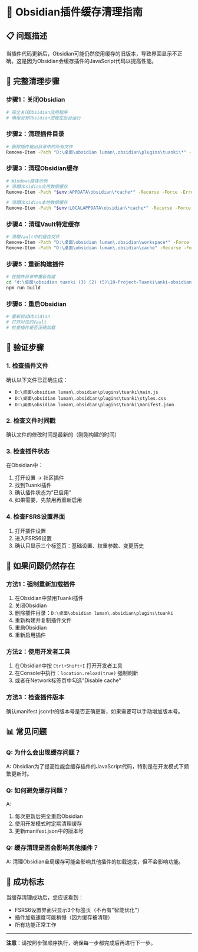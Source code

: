# 🧹 Obsidian插件缓存清理指南

## 📋 问题描述

当插件代码更新后，Obsidian可能仍然使用缓存的旧版本，导致界面显示不正确。这是因为Obsidian会缓存插件的JavaScript代码以提高性能。

## 🔧 完整清理步骤

### 步骤1：关闭Obsidian
```bash
# 完全关闭Obsidian应用程序
# 确保没有Obsidian进程在后台运行
```

### 步骤2：清理插件目录
```bash
# 删除插件输出目录中的所有文件
Remove-Item -Path "D:\桌面\obsidian luman\.obsidian\plugins\tuanki\*" -Recurse -Force
```

### 步骤3：清理Obsidian缓存
```bash
# Windows路径示例
# 清理Obsidian应用数据缓存
Remove-Item -Path "$env:APPDATA\obsidian\*cache*" -Recurse -Force -ErrorAction SilentlyContinue

# 清理Obsidian本地数据缓存
Remove-Item -Path "$env:LOCALAPPDATA\obsidian\*cache*" -Recurse -Force -ErrorAction SilentlyContinue
```

### 步骤4：清理Vault特定缓存
```bash
# 清理Vault中的缓存文件
Remove-Item -Path "D:\桌面\obsidian luman\.obsidian\workspace*" -Force -ErrorAction SilentlyContinue
Remove-Item -Path "D:\桌面\obsidian luman\.obsidian\cache" -Recurse -Force -ErrorAction SilentlyContinue
```

### 步骤5：重新构建插件
```bash
# 在插件目录中重新构建
cd "d:\桌面\obsidian tuanki (3) (2) (5)\10-Project-Tuanki\anki-obsidian-plugin"
npm run build
```

### 步骤6：重启Obsidian
```bash
# 重新启动Obsidian
# 打开对应的Vault
# 检查插件是否正确加载
```

## 🎯 验证步骤

### 1. 检查插件文件
确认以下文件已正确生成：
- `D:\桌面\obsidian luman\.obsidian\plugins\tuanki\main.js`
- `D:\桌面\obsidian luman\.obsidian\plugins\tuanki\styles.css`
- `D:\桌面\obsidian luman\.obsidian\plugins\tuanki\manifest.json`

### 2. 检查文件时间戳
确认文件的修改时间是最新的（刚刚构建的时间）

### 3. 检查插件状态
在Obsidian中：
1. 打开设置 → 社区插件
2. 找到Tuanki插件
3. 确认插件状态为"已启用"
4. 如果需要，先禁用再重新启用

### 4. 检查FSRS设置界面
1. 打开插件设置
2. 进入FSRS6设置
3. 确认只显示三个标签页：基础设置、权重参数、变更历史

## 🚨 如果问题仍然存在

### 方法1：强制重新加载插件
1. 在Obsidian中禁用Tuanki插件
2. 关闭Obsidian
3. 删除插件目录：`D:\桌面\obsidian luman\.obsidian\plugins\tuanki`
4. 重新构建并复制插件文件
5. 重启Obsidian
6. 重新启用插件

### 方法2：使用开发者工具
1. 在Obsidian中按 `Ctrl+Shift+I` 打开开发者工具
2. 在Console中执行：`location.reload(true)` 强制刷新
3. 或者在Network标签页中勾选"Disable cache"

### 方法3：检查插件版本
确认manifest.json中的版本号是否正确更新，如果需要可以手动增加版本号。

## 📊 常见问题

### Q: 为什么会出现缓存问题？
A: Obsidian为了提高性能会缓存插件的JavaScript代码，特别是在开发模式下频繁更新时。

### Q: 如何避免缓存问题？
A: 
1. 每次更新后完全重启Obsidian
2. 使用开发模式时定期清理缓存
3. 更新manifest.json中的版本号

### Q: 缓存清理是否会影响其他插件？
A: 清理Obsidian全局缓存可能会影响其他插件的加载速度，但不会影响功能。

## 🎉 成功标志

当缓存清理成功后，您应该看到：
- FSRS6设置界面只显示3个标签页（不再有"智能优化"）
- 插件加载速度可能稍慢（因为缓存被清理）
- 所有功能正常工作

---

**注意**：请按照步骤顺序执行，确保每一步都完成后再进行下一步。
